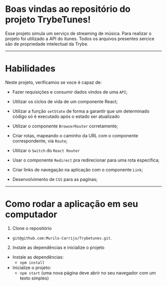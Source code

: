 # Boas vindas ao repositório do projeto TrybeTunes!

Esse projeto simula um serviço de streaming de música.
Para realizar o projeto foi utilizado a API do itunes.
Todos os arquivos presentes sercice são de propriedade intelectual da Trybe.

---

# Habilidades
Neste projeto, verificamos se voce é capaz de:

  * Fazer requisições e consumir dados vindos de uma `API`;

  * Utilizar os ciclos de vida de um componente React;

  * Utilizar a função `setState` de forma a garantir que um determinado código só é executado após o estado ser atualizado
  
  * Utilizar o componente `BrowserRouter` corretamente;

  * Criar rotas, mapeando o caminho da URL com o componente correspondente, via `Route`;

  * Utilizar o `Switch` do `React Router`

  * Usar o componente `Redirect` pra redirecionar para uma rota específica;

  * Criar links de navegação na aplicação com o componente `Link`;

  * Desenvolvimento de `CSS` para as paginas;


---

# Como rodar a aplicação em seu computador

1. Clone o repositório
  * `git@github.com:Murilo-Carrijo/Trybetunes.git`.

2. Instale as dependências e inicialize o projeto
  * Instale as dependências:
    * `npm install`
  * Inicialize o projeto:
    * `npm start` (uma nova página deve abrir no seu navegador com um texto simples)
 